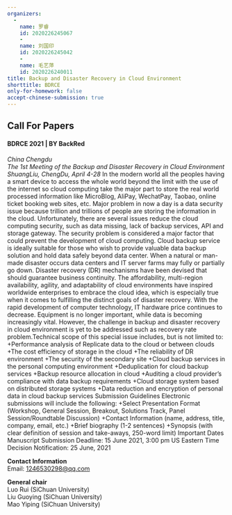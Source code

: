 ```yaml
---
organizers:
  -
    name: 罗睿
    id: 2020226245067
	-
	name: 刘国印
    id: 2020226245042
    -
    name: 毛艺萍
    id: 2020226240011
title: Backup and Disaster Recovery in Cloud Environment
shorttitle: BDRCE
only-for-homework: false
accept-chinese-submission: true
---
```


## Call For Papers  

#### BDRCE 2021 | BY BackRed
_China Chengdu_  
_The 1st Meeting of the Backup and Disaster Recovery in Cloud Environment   
ShuangLiu, ChengDu, April 4-28_
In the modern world all the peoples having a smart device to access the whole world beyond the limit with the use of the internet so cloud computing take the major part to store the real world processed information like MicroBlog, AliPay, WechatPay, Taobao, online ticket booking web sites, etc. Major problem in now a day is a data security issue because trillion and trillions of people are storing the information in the cloud. Unfortunately, there are several issues reduce the cloud computing security, such as data missing, lack of backup services, API and storage gateway. The security problem is considered a major factor that could prevent the development of cloud computing. 
Cloud backup service is ideally suitable for those who wish to provide valuable data backup solution and hold data safely beyond data center. When a natural or man-made disaster occurs data centers and IT server farms may fully or partially go down. Disaster recovery (DR) mechanisms have been devised that should guarantee business continuity. The affordability, multi-region availability, agility, and adaptability of cloud environments have inspired worldwide enterprises to embrace the cloud idea, which is especially true when it comes to fulfilling the distinct goals of disaster recovery. 
With the rapid development of computer technology, IT hardware price continues to decrease. Equipment is no longer important, while data is becoming increasingly vital. However, the challenge in backup and disaster recovery in cloud environment is yet to be addressed such as recovery rate problem.Technical scope of this special issue includes, but is not limited to:
+Performance analysis of Replicate data to the cloud or between clouds
+The cost efficiency of storage in the cloud
+The reliability of DR environment
+The security of the secondary site
+Cloud backup services in the personal computing environment
+Deduplication for cloud backup services
+Backup resource allocation in cloud
+Auditing a cloud provider’s compliance with data backup requirements
+Cloud storage system based on distributed storage systems
+Data reduction and encryption of personal data in cloud backup services
Submission Guidelines
Electronic submissions will include the following:
+Select Presentation Format (Workshop, General Session, Breakout, Solutions Track, Panel Session/Roundtable Discussion)
+Contact Information (name, address, title, company, email, etc.)
+Brief biography (1-2 sentences)
+Synopsis (with clear definition of session and take-aways, 250-word limit)
Important Dates
Manuscript Submission Deadline: 15 June 2021, 3:00 pm US Eastern Time
Decision Notification: 25 June, 2021

**Contact Information**  
Email: 1246530298@qq.com

**General chair**  
Luo Rui (SiChuan University)  
Liu Guoying (SiChuan University)    
Mao Yiping (SiChuan University) 



